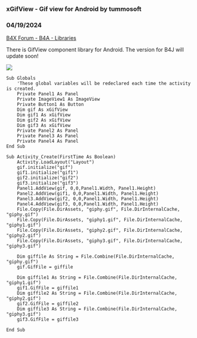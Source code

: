 ### xGifView - Gif view for Android by tummosoft
### 04/19/2024
[B4X Forum - B4A - Libraries](https://www.b4x.com/android/forum/threads/160599/)

There is GifView component library for Android. The version for B4J will update soon!  
  
![](https://www.b4x.com/android/forum/attachments/152852)  
  

```B4X
Sub Globals  
    'These global variables will be redeclared each time the activity is created.  
    Private Panel1 As Panel  
    Private ImageView1 As ImageView  
    Private Button1 As Button  
    Dim gif As xGifView  
    Dim gif1 As xGifView  
    Dim gif2 As xGifView  
    Dim gif3 As xGifView  
    Private Panel2 As Panel  
    Private Panel3 As Panel  
    Private Panel4 As Panel  
End Sub  
  
Sub Activity_Create(FirstTime As Boolean)  
    Activity.LoadLayout("Layout")  
    gif.initialize("gif")  
    gif1.initialize("gif1")  
    gif2.initialize("gif2")  
    gif3.initialize("gif3")  
    Panel1.AddView(gif, 0,0,Panel1.Width, Panel1.Height)  
    Panel2.AddView(gif1, 0,0,Panel1.Width, Panel1.Height)  
    Panel3.AddView(gif2, 0,0,Panel1.Width, Panel1.Height)  
    Panel4.AddView(gif3, 0,0,Panel1.Width, Panel1.Height)  
    File.Copy(File.DirAssets, "giphy.gif", File.DirInternalCache, "giphy.gif")  
    File.Copy(File.DirAssets, "giphy1.gif", File.DirInternalCache, "giphy1.gif")  
    File.Copy(File.DirAssets, "giphy2.gif", File.DirInternalCache, "giphy2.gif")  
    File.Copy(File.DirAssets, "giphy3.gif", File.DirInternalCache, "giphy3.gif")  
     
    Dim giffile As String = File.Combine(File.DirInternalCache, "giphy.gif")  
    gif.GifFile = giffile  
     
    Dim giffile1 As String = File.Combine(File.DirInternalCache, "giphy1.gif")  
    gif1.GifFile = giffile1  
    Dim giffile2 As String = File.Combine(File.DirInternalCache, "giphy2.gif")  
    gif2.GifFile = giffile2  
    Dim giffile3 As String = File.Combine(File.DirInternalCache, "giphy3.gif")  
    gif3.GifFile = giffile3  
     
End Sub
```